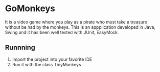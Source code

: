 GoMonkeys
=========

It is a video game where you play as a pirate who must take a treasure without be had by the monkeys.
This is an appplication developed in Java, Swing and it has been well tested with JUnit, EasyMock.

## Runnning
1. Import the project into your favorite IDE
2. Run it with the class TinyMonkeys 
